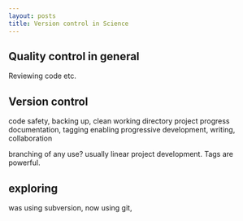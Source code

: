 ```yaml
---
layout: posts
title: Version control in Science
---
```


## Quality control in general
Reviewing code etc. 
 
## Version control
code safety, backing up, clean working directory
project progress documentation, tagging 
enabling progressive development, 
writing, collaboration

branching of any use? usually linear project development. Tags are powerful.


## exploring
was using subversion, now using git, 


